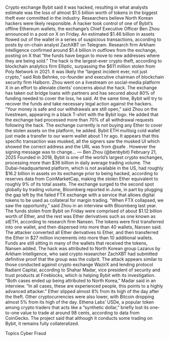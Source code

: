 Crypto exchange Bybit said it was hacked, resulting in what analysts estimate was the loss of almost $1.5 billion worth of tokens in the biggest theft ever committed in the industry. Researchers believe North Korean hackers were likely responsible.
A hacker took control of one of Bybit’s offline Ethereum wallets, the exchange’s Chief Executive Officer Ben Zhou announced in a post on X on Friday. An estimated $1.46 billion in assets flowed out of the wallet in a series of suspicious transactions, according to posts by on-chain analyst ZachXBT on Telegram. Research firm Arkham Intelligence confirmed around $1.4 billion in outflows from the exchange, posting on X that “the funds have begun to move to new addresses where they are being sold.”
The hack is the largest-ever crypto theft, according to blockchain analytics firm Elliptic, surpassing the $611 million stolen from Poly Network in 2021. It was likely the “largest incident ever, not just crypto,” said Rob Behnke, co-founder and executive chairman of blockchain security firm Halborn.
Zhou went on a livestream on social-media platform X in an effort to alleviate clients’ concerns about the hack. The exchange has taken out bridge loans with partners and has secured about 80% of funding needed to cover the loss, he said. At the same time, Bybit will try to recover the funds and take necessary legal action against the hackers.
“Your money is safe and our withdrawals are still open,” said Zhou on the livestream, appearing in a black T-shirt with the Bybit logo. He added that the exchange had processed more than 70% of all withdrawal requests following the hack. The exchange currently is not buying any Ether to cover the stolen assets on the platform, he added.
Bybit ETH multisig cold wallet just made a transfer to our warm wallet about 1 hr ago. It appears that this specific transaction was musked, all the signers saw the musked UI which showed the correct address and the URL was from @safe . However the signing message was to change…
— Ben Zhou (@benbybit) February 21, 2025
Founded in 2018, Bybit is one of the world’s largest crypto exchanges, processing more than $36 billion in daily average trading volume. The Dubai-headquartered platform, which is not available in the US, had roughly $16.2 billion in assets on its exchange prior to being hacked, according to reserves data from CoinMarketCap, making the stolen Ether equivalent to roughly 9% of its total assets.
The exchange surged to the second spot globally by trading volume, Bloomberg reported in June, in part by plugging the gap left by the failed FTX exchange with a service that allows digital tokens to be used as collateral for margin trading.
“When FTX collapsed, we saw the opportunity,” said Zhou in an interview with Bloomberg last year.
The funds stolen from Bybit on Friday were comprised of about $1.12 billion worth of Ether, and the rest was Ether derivatives such as one known as stETH, according to research firm Nansen. The tokens were first transferred into one wallet, and then dispersed into more than 40 wallets, Nansen said.
The attacker converted all Ether derivatives to Ether, and then transferred the Ether in $27 million increments into more than 10 additional wallets. Funds are still sitting in many of the wallets that received the tokens, Nansen added.
The hack was attributed to North Korean group Lazarus by Arkham Intelligence, who said crypto researcher ZachXBT had submitted definitive proof that the group was the culprit.
The attack appears similar to those conducted against crypto exchange WazirX and lending protocol Radiant Capital, according to Shahar Madar, vice president of security and trust products at Fireblocks, which is helping Bybit with its investigation.
“Both cases ended up being attributed to North Korea,” Madar said in an interview. “In all cases, these are experienced people, this points to a highly advanced attacker.”
Ether slipped almost 8% from its high of the day after the theft. Other cryptocurrencies were also lower, with Bitcoin dropping almost 5% from its high of the day.
Ethena Labs’ USDe, a popular token among crypto traders that acts like a “synthetic dollar,” briefly lost its one-to-one value to trade at around 98 cents, according to data from CoinGecko. The project said that although it conducts some trading on Bybit, it remains fully collateralized.

Topics
Cyber
Fraud

